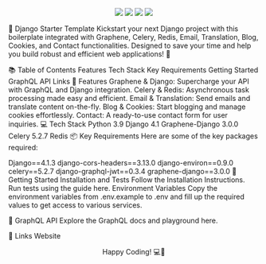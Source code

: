 <p align="center">
  <img src="https://img.shields.io/badge/Django-092E20?style=for-the-badge&logo=django&logoColor=green" />
  <img src="https://img.shields.io/badge/Python-FFD43B?style=for-the-badge&logo=python&logoColor=blue" />
  <img src="https://img.shields.io/badge/Redis-CC0000.svg?&style=for-the-badge&logo=redis&logoColor=white" />
  <img src="https://img.shields.io/badge/Celery-37814A?style=for-the-badge&logo=celery&logoColor=white" />
</p>
🚀 Django Starter Template
Kickstart your next Django project with this boilerplate integrated with Graphene, Celery, Redis, Email, Translation, Blog, Cookies, and Contact functionalities. Designed to save your time and help you build robust and efficient web applications! 🎉

📚 Table of Contents
Features
Tech Stack
Key Requirements
Getting Started
GraphQL API
Links
🌟 Features <a name="features"></a>
Graphene & Django: Supercharge your API with GraphQL and Django integration.
Celery & Redis: Asynchronous task processing made easy and efficient.
Email & Translation: Send emails and translate content on-the-fly.
Blog & Cookies: Start blogging and manage cookies effortlessly.
Contact: A ready-to-use contact form for user inquiries.
💻 Tech Stack <a name="tech-stack"></a>
Python 3.9
Django 4.1
Graphene-Django 3.0.0
Celery 5.2.7
Redis
📦 Key Requirements <a name="key-requirements"></a>
Here are some of the key packages required:

Django==4.1.3
django-cors-headers==3.13.0
django-environ==0.9.0
celery==5.2.7
django-graphql-jwt==0.3.4
graphene-django==3.0.0
🚀 Getting Started <a name="getting-started"></a>
Installation and Tests
Follow the Installation Instructions.
Run tests using the guide here.
Environment Variables
Copy the environment variables from .env.example to .env and fill up the required values to get access to various services.

📡 GraphQL API <a name="graphql-api"></a>
Explore the GraphQL docs and playground here.

🔗 Links <a name="links"></a>
Website
<p align="center">
  Happy Coding! 💻🚀
</p>
